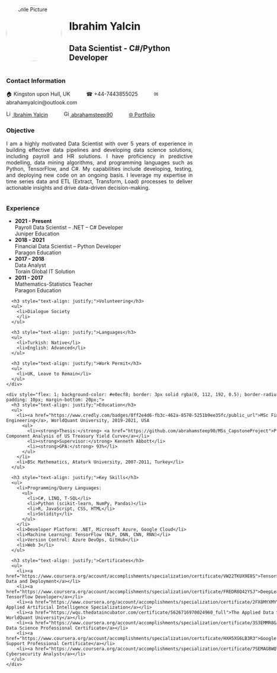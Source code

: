 <div>
  <div style="display: flex;">
    <div style="flex: 1;">
      <img src="https://drive.google.com/uc?export=view&id=1Fh2fF6RC0UD4CTyx18nMnBOolL1Q3EOe" alt="Profile Picture" style="width: 150px; height: 150px; border-radius: 50%; margin-right: 20px;">
    </div>
    <div style="flex: 2;">
      <h1 style="text-align: left;">Ibrahim Yalcin</h1>
      <h2 style="text-align: left;">Data Scientist - C#/Python Developer</h2>
    </div>
  </div>

  <h3 style="text-align: justify;">Contact Information</h3>
  <p>&#127968; Kingston upon Hull, UK &nbsp;&nbsp;&nbsp;&nbsp;&nbsp;&nbsp;&nbsp;&nbsp;&nbsp; &#9742; +44-7443855025 &nbsp;&nbsp;&nbsp;&nbsp;&nbsp;&nbsp;&nbsp;&nbsp;&nbsp; &#9993; abrahamyalcin@outlook.com</p>
  <p style="text-align: justify;"><a href="https://www.linkedin.com/in/abraham-yalcin/"><img src="https://cdn-icons-png.flaticon.com/512/174/174857.png" alt="LinkedIn" style="width: 16px; height: 16px;"> Ibrahim Yalcin</a> &nbsp;&nbsp;&nbsp;&nbsp;&nbsp;&nbsp;&nbsp;&nbsp;&nbsp; <a href="https://github.com/abrahamsteep90"><img src="https://cdn-icons-png.flaticon.com/512/25/25231.png" alt="GitHub" style="width: 16px; height: 16px;"> abrahamsteep90</a>  &nbsp;&nbsp;&nbsp;&nbsp;&nbsp;&nbsp;&nbsp;&nbsp;&nbsp; <a href="https://abrahamsteep90.github.io/My-Portfolio/">&#127760; Portfolio</a></p>

  <h3 style="text-align: justify;">Objective</h3>
  <p style="text-align: justify;">I am a highly motivated Data Scientist with over 5 years of experience in building effective data pipelines and developing data science solutions, including payroll and HR solutions. I have proficiency in predictive modelling, data mining algorithms, and programming languages such as Python, TensorFlow, and C#. My capabilities include developing, testing, and deploying new code on an ongoing basis. I leverage my expertise in time series data and ETL (Extract, Transform, Load) processes to deliver actionable insights and drive data-driven decision-making. </p>

  <div style="display: flex; flex-wrap: wrap;">
    <div style="flex: 1;">
      <h3 style="text-align: justify;">Experience</h3>
      <ul>
        <li>
          <strong>2021 - Present</strong><br>
          Payroll Data Scientist – .NET – C# Developer<br>
          Juniper Education
        </li>
        <li>
          <strong>2018 - 2021</strong><br>
          Financial Data Scientist – Python Developer<br>
          Paragon Education
        </li>
        <li>
          <strong>2017 - 2018</strong><br>
          Data Analyst<br>
          Torain Global IT Solution
        </li>
        <li>
          <strong>2011 - 2017</strong><br>
          Mathematics-Statistics Teacher<br>
          Paragon Education
        </li>
      </ul>

      <h3 style="text-align: justify;">Volunteering</h3>
      <ul>
        <li>Dialogue Society 
        </li>
      </ul>

      <h3 style="text-align: justify;">Languages</h3>
      <ul>
        <li>Turkish: Native</li>
        <li>English: Advanced</li>
      </ul>

      <h3 style="text-align: justify;">Work Permit</h3>
      <ul>
        <li>UK, Leave to Remain</li>
      </ul>
    </div>

    <div style="flex: 1; background-color: #e0ecf8; border: 3px solid rgba(0, 112, 192, 0.5); border-radius: 30px; padding: 10px; margin-bottom: 20px;">
      <h3 style="text-align: justify;">Education</h3>
      <ul>
        <li><a href="https://www.credly.com/badges/8ff2e4d6-fb3c-462a-8570-5251b9ee35fc/public_url">MSc Financial Engineering</a>, WorldQuant University, 2019-2021, USA
          <ul>
            <li><strong>Thesis:</strong> <a href="https://github.com/abrahamsteep90/MSs_CapstoneProject">Principal Component Analysis of US Treasury Yield Curve</a></li>
            <li><strong>Supervisor:</strong> Kenneth Abbott</li>
            <li><strong>GPA:</strong> 93%</li>
          </ul>
        </li>
        <li>BSc Mathematics, Ataturk University, 2007-2011, Turkey</li>
      </ul>

      <h3 style="text-align: justify;">Key Skills</h3>
      <ul>
        <li>Programming/Query Languages:
          <ul>
            <li>C#, LINQ, T-SQL</li>
            <li>Python (scikit-learn, NumPy, Pandas)</li>
            <li>R, JavaScript, CSS, HTML</li>
            <li>Solidity</li>
          </ul>
        </li>
        <li>Developer Platform: .NET, Microsoft Azure, Google Cloud</li>
        <li>Machine Learning: TensorFlow (NLP, DNN, CNN, RNN)</li>
        <li>Version Control: Azure DevOps, GitHub</li>
        <li>Web 3</li>
      </ul>

      <h3 style="text-align: justify;">Certificates</h3>
      <ul>
        <li><a href="https://www.coursera.org/account/accomplishments/specialization/certificate/VW22TKUX9E8S">TensorFlow: Data and Deployment</a></li>
        <li><a href="https://www.coursera.org/account/accomplishments/specialization/certificate/FREDR8Q42YSJ">DeepLearning.AI TensorFlow Developer</a></li>
        <li><a href="https://www.coursera.org/account/accomplishments/specialization/certificate/2FX8MYXMYV33">IBM Applied Artificial Intelligence Specialization</a></li>
        <li><a href="https://wqu.thedataincubator.com/certificate/5626716970024960_full">The Applied Data Science, WorldQuant University</a></li>
        <li><a href="https://www.coursera.org/account/accomplishments/specialization/certificate/3S3EMMR8GJ45">IBM Data Science Professional Certificate</a></li>
        <li><a href="https://www.coursera.org/account/accomplishments/specialization/certificate/HXH5XG6LB3R3">Google IT Support Professional Certificate</a></li>
        <li><a href="https://www.coursera.org/account/accomplishments/specialization/certificate/7SEMAG8WQTW8">IBM Cybersecurity Analyst</a></li>
      </ul>
    </div>
  </div>
</div>
